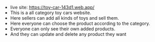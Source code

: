 * live site: https://toy-car-143d1.web.app/
* This is a all category toy cars website.
* Here sellers can add all kinds of toys and sell them.
* Here everyone can choose the product according to the category.
* Everyone can only see their own added products.
* And they can update and delete any product they want